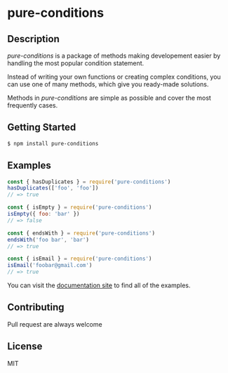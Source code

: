 # pure-conditions

## Description
*pure-conditions* is a package of methods making developement easier by handling the most popular condition statement.

Instead of writing your own functions or creating complex conditions, you can use one of many methods,
which give you ready-made solutions.

Methods in *pure-conditions* are simple as possible and cover the most frequently cases.

## Getting Started
```bash
$ npm install pure-conditions
```

## Examples
```js
const { hasDuplicates } = require('pure-conditions')
hasDuplicates(['foo', 'foo'])
// => true
```

```js
const { isEmpty } = require('pure-conditions')
isEmpty({ foo: 'bar' })
// => false
```

```js
const { endsWith } = require('pure-conditions')
endsWith('foo bar', 'bar')
// => true
```

```js
const { isEmail } = require('pure-conditions')
isEmail('foobar@gmail.com')
// => true
```

You can visit the [documentation site](https://buxlabs.pl/en/tools/js/pure-conditions) to find all of the examples.

## Contributing
Pull request are always welcome

## License
MIT
